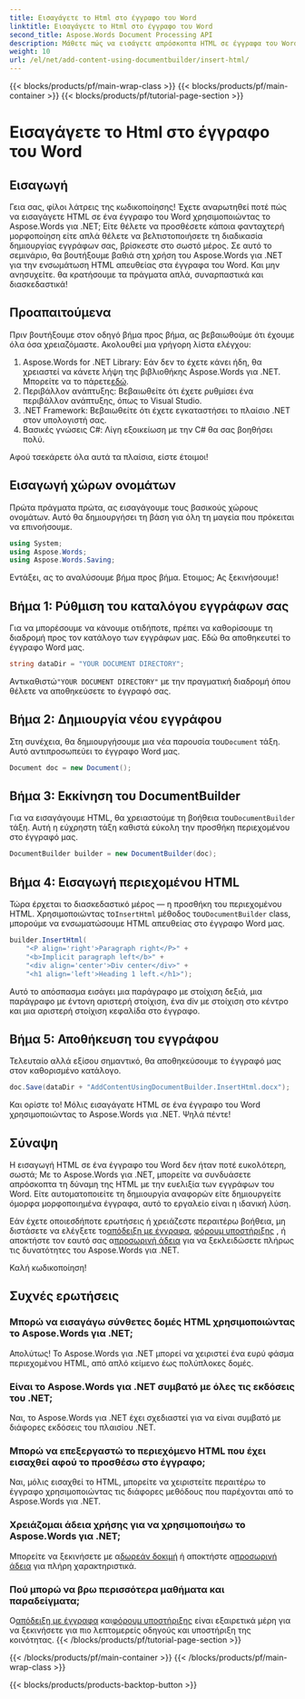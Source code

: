 ```yaml
---
title: Εισαγάγετε το Html στο έγγραφο του Word
linktitle: Εισαγάγετε το Html στο έγγραφο του Word
second_title: Aspose.Words Document Processing API
description: Μάθετε πώς να εισάγετε απρόσκοπτα HTML σε έγγραφα του Word χρησιμοποιώντας το Aspose.Words για .NET με τον αναλυτικό, βήμα προς βήμα εκμάθησή μας. Ιδανικό για προγραμματιστές.
weight: 10
url: /el/net/add-content-using-documentbuilder/insert-html/
---
```


{{< blocks/products/pf/main-wrap-class >}}
{{< blocks/products/pf/main-container >}}
{{< blocks/products/pf/tutorial-page-section >}}

# Εισαγάγετε το Html στο έγγραφο του Word

## Εισαγωγή

Γεια σας, φίλοι λάτρεις της κωδικοποίησης! Έχετε αναρωτηθεί ποτέ πώς να εισαγάγετε HTML σε ένα έγγραφο του Word χρησιμοποιώντας το Aspose.Words για .NET; Είτε θέλετε να προσθέσετε κάποια φανταχτερή μορφοποίηση είτε απλά θέλετε να βελτιστοποιήσετε τη διαδικασία δημιουργίας εγγράφων σας, βρίσκεστε στο σωστό μέρος. Σε αυτό το σεμινάριο, θα βουτήξουμε βαθιά στη χρήση του Aspose.Words για .NET για την ενσωμάτωση HTML απευθείας στα έγγραφα του Word. Και μην ανησυχείτε. θα κρατήσουμε τα πράγματα απλά, συναρπαστικά και διασκεδαστικά!

## Προαπαιτούμενα

Πριν βουτήξουμε στον οδηγό βήμα προς βήμα, ας βεβαιωθούμε ότι έχουμε όλα όσα χρειαζόμαστε. Ακολουθεί μια γρήγορη λίστα ελέγχου:

1.  Aspose.Words for .NET Library: Εάν δεν το έχετε κάνει ήδη, θα χρειαστεί να κάνετε λήψη της βιβλιοθήκης Aspose.Words για .NET. Μπορείτε να το πάρετε[εδώ](https://releases.aspose.com/words/net/).
2. Περιβάλλον ανάπτυξης: Βεβαιωθείτε ότι έχετε ρυθμίσει ένα περιβάλλον ανάπτυξης, όπως το Visual Studio.
3. .NET Framework: Βεβαιωθείτε ότι έχετε εγκαταστήσει το πλαίσιο .NET στον υπολογιστή σας.
4. Βασικές γνώσεις C#: Λίγη εξοικείωση με την C# θα σας βοηθήσει πολύ.

Αφού τσεκάρετε όλα αυτά τα πλαίσια, είστε έτοιμοι!

## Εισαγωγή χώρων ονομάτων

Πρώτα πράγματα πρώτα, ας εισαγάγουμε τους βασικούς χώρους ονομάτων. Αυτό θα δημιουργήσει τη βάση για όλη τη μαγεία που πρόκειται να επινοήσουμε.

```csharp
using System;
using Aspose.Words;
using Aspose.Words.Saving;
```

Εντάξει, ας το αναλύσουμε βήμα προς βήμα. Ετοιμος; Ας ξεκινήσουμε!

## Βήμα 1: Ρύθμιση του καταλόγου εγγράφων σας

Για να μπορέσουμε να κάνουμε οτιδήποτε, πρέπει να καθορίσουμε τη διαδρομή προς τον κατάλογο των εγγράφων μας. Εδώ θα αποθηκευτεί το έγγραφο Word μας.

```csharp
string dataDir = "YOUR DOCUMENT DIRECTORY";
```

 Αντικαθιστώ`"YOUR DOCUMENT DIRECTORY"` με την πραγματική διαδρομή όπου θέλετε να αποθηκεύσετε το έγγραφό σας.

## Βήμα 2: Δημιουργία νέου εγγράφου

 Στη συνέχεια, θα δημιουργήσουμε μια νέα παρουσία του`Document` τάξη. Αυτό αντιπροσωπεύει το έγγραφο Word μας.

```csharp
Document doc = new Document();
```

## Βήμα 3: Εκκίνηση του DocumentBuilder

 Για να εισαγάγουμε HTML, θα χρειαστούμε τη βοήθεια του`DocumentBuilder` τάξη. Αυτή η εύχρηστη τάξη καθιστά εύκολη την προσθήκη περιεχομένου στο έγγραφό μας.

```csharp
DocumentBuilder builder = new DocumentBuilder(doc);
```

## Βήμα 4: Εισαγωγή περιεχομένου HTML

 Τώρα έρχεται το διασκεδαστικό μέρος — η προσθήκη του περιεχομένου HTML. Χρησιμοποιώντας το`InsertHtml` μέθοδος του`DocumentBuilder` class, μπορούμε να ενσωματώσουμε HTML απευθείας στο έγγραφο Word μας.

```csharp
builder.InsertHtml(
    "<P align='right'>Paragraph right</P>" +
    "<b>Implicit paragraph left</b>" +
    "<div align='center'>Div center</div>" +
    "<h1 align='left'>Heading 1 left.</h1>");
```

Αυτό το απόσπασμα εισάγει μια παράγραφο με στοίχιση δεξιά, μια παράγραφο με έντονη αριστερή στοίχιση, ένα div με στοίχιση στο κέντρο και μια αριστερή στοίχιση κεφαλίδα στο έγγραφο.

## Βήμα 5: Αποθήκευση του εγγράφου

Τελευταίο αλλά εξίσου σημαντικό, θα αποθηκεύσουμε το έγγραφό μας στον καθορισμένο κατάλογο.

```csharp
doc.Save(dataDir + "AddContentUsingDocumentBuilder.InsertHtml.docx");
```

Και ορίστε το! Μόλις εισαγάγατε HTML σε ένα έγγραφο του Word χρησιμοποιώντας το Aspose.Words για .NET. Ψηλά πέντε!

## Σύναψη

Η εισαγωγή HTML σε ένα έγγραφο του Word δεν ήταν ποτέ ευκολότερη, σωστά; Με το Aspose.Words για .NET, μπορείτε να συνδυάσετε απρόσκοπτα τη δύναμη της HTML με την ευελιξία των εγγράφων του Word. Είτε αυτοματοποιείτε τη δημιουργία αναφορών είτε δημιουργείτε όμορφα μορφοποιημένα έγγραφα, αυτό το εργαλείο είναι η ιδανική λύση.

 Εάν έχετε οποιεσδήποτε ερωτήσεις ή χρειάζεστε περαιτέρω βοήθεια, μη διστάσετε να ελέγξετε το[απόδειξη με έγγραφα](https://reference.aspose.com/words/net/), [φόρουμ υποστήριξης](https://forum.aspose.com/c/words/8) , ή αποκτήστε τον εαυτό σας α[προσωρινή άδεια](https://purchase.aspose.com/temporary-license/) για να ξεκλειδώσετε πλήρως τις δυνατότητες του Aspose.Words για .NET.

Καλή κωδικοποίηση!

## Συχνές ερωτήσεις

### Μπορώ να εισαγάγω σύνθετες δομές HTML χρησιμοποιώντας το Aspose.Words για .NET;  
Απολύτως! Το Aspose.Words για .NET μπορεί να χειριστεί ένα ευρύ φάσμα περιεχομένου HTML, από απλό κείμενο έως πολύπλοκες δομές.

### Είναι το Aspose.Words για .NET συμβατό με όλες τις εκδόσεις του .NET;  
Ναι, το Aspose.Words για .NET έχει σχεδιαστεί για να είναι συμβατό με διάφορες εκδόσεις του πλαισίου .NET.

### Μπορώ να επεξεργαστώ το περιεχόμενο HTML που έχει εισαχθεί αφού το προσθέσω στο έγγραφο;  
Ναι, μόλις εισαχθεί το HTML, μπορείτε να χειριστείτε περαιτέρω το έγγραφο χρησιμοποιώντας τις διάφορες μεθόδους που παρέχονται από το Aspose.Words για .NET.

### Χρειάζομαι άδεια χρήσης για να χρησιμοποιήσω το Aspose.Words για .NET;  
 Μπορείτε να ξεκινήσετε με α[δωρεάν δοκιμή](https://releases.aspose.com/) ή αποκτήστε α[προσωρινή άδεια](https://purchase.aspose.com/temporary-license/) για πλήρη χαρακτηριστικά.

### Πού μπορώ να βρω περισσότερα μαθήματα και παραδείγματα;  
 Ο[απόδειξη με έγγραφα](https://reference.aspose.com/words/net/) και[φόρουμ υποστήριξης](https://forum.aspose.com/c/words/8) είναι εξαιρετικά μέρη για να ξεκινήσετε για πιο λεπτομερείς οδηγούς και υποστήριξη της κοινότητας.
{{< /blocks/products/pf/tutorial-page-section >}}

{{< /blocks/products/pf/main-container >}}
{{< /blocks/products/pf/main-wrap-class >}}

{{< blocks/products/products-backtop-button >}}

